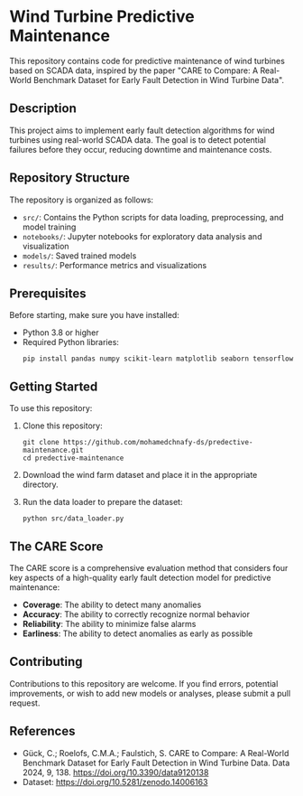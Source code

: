 # Wind Turbine Predictive Maintenance

This repository contains code for predictive maintenance of wind turbines based on SCADA data, inspired by the paper "CARE to Compare: A Real-World Benchmark Dataset for Early Fault Detection in Wind Turbine Data".

## Description

This project aims to implement early fault detection algorithms for wind turbines using real-world SCADA data. The goal is to detect potential failures before they occur, reducing downtime and maintenance costs.

## Repository Structure

The repository is organized as follows:

- `src/`: Contains the Python scripts for data loading, preprocessing, and model training
- `notebooks/`: Jupyter notebooks for exploratory data analysis and visualization
- `models/`: Saved trained models
- `results/`: Performance metrics and visualizations

## Prerequisites

Before starting, make sure you have installed:

- Python 3.8 or higher
- Required Python libraries:
  ```
  pip install pandas numpy scikit-learn matplotlib seaborn tensorflow
  ```

## Getting Started

To use this repository:

1. Clone this repository:
   ```
   git clone https://github.com/mohamedchnafy-ds/predective-maintenance.git
   cd predective-maintenance
   ```

2. Download the wind farm dataset and place it in the appropriate directory.

3. Run the data loader to prepare the dataset:
   ```
   python src/data_loader.py
   ```

## The CARE Score

The CARE score is a comprehensive evaluation method that considers four key aspects of a high-quality early fault detection model for predictive maintenance:

- **Coverage**: The ability to detect many anomalies
- **Accuracy**: The ability to correctly recognize normal behavior
- **Reliability**: The ability to minimize false alarms
- **Earliness**: The ability to detect anomalies as early as possible

## Contributing

Contributions to this repository are welcome. If you find errors, potential improvements, or wish to add new models or analyses, please submit a pull request.

## References

- Gück, C.; Roelofs, C.M.A.; Faulstich, S. CARE to Compare: A Real-World Benchmark Dataset for Early Fault Detection in Wind Turbine Data. Data 2024, 9, 138. https://doi.org/10.3390/data9120138
- Dataset: https://doi.org/10.5281/zenodo.14006163
